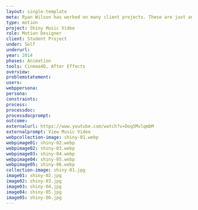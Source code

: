```yaml
---
layout: single-template
meta: Ryan Wilson has worked on many client projects. These are just an example of some of the excellent product design work that he could do on your project.
type: motion
project: Shiny Music Video
role: Motion Designer
client: Student Project
under: Self
underurl:
year: 2014
phases: Animation
tools: Cinema4D, After Effects
overview:
problemstatement:
users:
webppersona:
persona:
constraints:
process:
processdoc:
processdocprompt:
outcome:
externalurl: https://www.youtube.com/watch?v=Ooq5MvlqmbM
externalprompt: View Music Video
webpcollection-image: shiny-01.webp
webpimage01: shiny-02.webp
webpimage02: shiny-03.webp
webpimage03: shiny-04.webp
webpimage04: shiny-05.webp
webpimage05: shiny-06.webp
collection-image: shiny-01.jpg
image01: shiny-02.jpg
image02: shiny-03.jpg
image03: shiny-04.jpg
image04: shiny-05.jpg
image05: shiny-06.jpg
---
```

